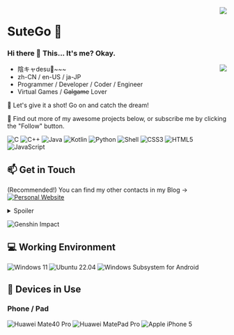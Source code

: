 <img align="right" src="https://github-readme-stats.vercel.app/api?username=G0m1b4ko&show_icons=true&hide_border=true&icon_color=000&title_color=000&include_all_commits_disable=false&custom_title=Meow~&count_private=true">

# SuteGo 🔭

### Hi there 👋 This... It's me? Okay.

<img align="right" src="https://github-readme-stats.vercel.app/api/top-langs?username=G0m1b4ko&hide_border=true&title_color=000&layout=compact">

- 陰キャdesu🥺~~~ 
- zh-CN / en-US / ja-JP
- Programmer / Developer / Coder / Engineer
- Virtual Games / ~~Galgame~~ Lover

💖 Let's give it a shot! Go on and catch the dream!

🤔 Find out more of my awesome projects below, or subscribe me by clicking the "Follow" button.

![C](https://img.shields.io/badge/-C-a8b9cc?style=flat-square&logo=C&logoColor=fff)
![C++](https://img.shields.io/badge/-C%2b%2b-00599c?style=flat-square&logo=C%2b%2b&logoColor=fff)
![Java](https://img.shields.io/badge/-Java-f80000?style=flat-square&logo=oracle&logoColor=fff)
![Kotlin](https://img.shields.io/badge/-Kotlin-7f52ff?style=flat-square&logo=kotlin&logoColor=fff)
![Python](https://img.shields.io/badge/-Python-3776ab?style=flat-square&logo=python&logoColor=fff)
![Shell](https://img.shields.io/badge/-Shell-4eaa25?style=flat-square&logo=gnu%20bash&logoColor=fff)
![CSS3](https://img.shields.io/badge/-CSS3-1572b6?style=flat-square&logo=CSS3&labelColor=1572b6)
![HTML5](https://img.shields.io/badge/-HTML5-e34f26?style=flat-square&logo=HTML5&logoColor=fff)
![JavaScript](https://img.shields.io/badge/-JavaScript-f7df1e?style=flat-square&logo=JavaScript&labelColor=f7df1e&logoColor=000)

## 📫 Get in Touch

(Recommended!) You can find my other contacts in my Blog -> [![Personal Website](https://img.shields.io/badge/-Dadakko-ff6550?style=flat-square&logo=AddThis&logoColor=white&labelColor=ff6550)](https://dadakko.ink/)
<details>
<summary>Spoiler</summary>
 
[![Twitter](https://img.shields.io/twitter/follow/InKy4n?color=1ca0f1&label=%40InKy4n&logo=twitter&logoColor=white&style=flat-square&labelColor=1ca0f1)](https://twitter.com/InKy4n)
[![BiliBili](https://img.shields.io/badge/-だだっこ-00a1d6?style=flat-square&logo=bilibili&logoColor=fff)](https://space.bilibili.com/554582915)
[![Steam](https://img.shields.io/badge/-dadakko-000000?style=flat-square&logo=steam&logoColor=white&labelColor=000000)](https://steamcommunity.com/id/dadakko)
[![E-Mail](https://img.shields.io/badge/-1nKy4@dadakko.ink-168de2?style=flat-square&logo=mail.ru&logoColor=white&labelColor=168de2)](mailto:1nKy4_at_dadakko.ink)
</details>

![Genshin Impact](https://genshin-card.getloli.com/1/299682953.png)

## 💻 Working Environment

![Windows 11](https://img.shields.io/badge/Windows%2011%20Pro%20Workstation-00adef?style=flat-square&logo=windows&logoColor=ffffff)
![Ubuntu 22.04](https://img.shields.io/badge/Ubuntu%2022.04-dd4814?style=flat-square&logo=ubuntu&logoColor=ffffff)
![Windows Subsystem for Android](https://img.shields.io/badge/Windows%20Subsystem%20for%20Android-3ddc84?style=flat-square&logo=android&logoColor=ffffff)

## 📱 Devices in Use

### Phone / Pad

![Huawei Mate40 Pro](https://img.shields.io/badge/Huawei%20Honor%204X%20Snapdragon-ff0000?style=flat-square&logo=huawei&logoColor=ffffff)
![Huawei MatePad Pro](https://img.shields.io/badge/Huawei%20Honor%204X%20Snapdragon-ff0000?style=flat-square&logo=huawei&logoColor=ffffff)
![Apple iPhone 5](https://img.shields.io/badge/Apple%20iPhone%205-a2aaad?style=flat-square&logo=apple&logoColor=ffffff)
